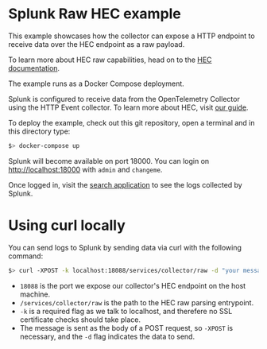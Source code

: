 # Splunk Raw HEC example

This example showcases how the collector can expose a HTTP endpoint to receive data over the HEC endpoint as a raw payload.

To learn more about HEC raw capabilities, head on to the [HEC documentation](https://docs.splunk.com/Documentation/Splunk/8.2.6/Data/FormateventsforHTTPEventCollector#Raw_event_parsing).

The example runs as a Docker Compose deployment.

Splunk is configured to receive data from the OpenTelemetry Collector using the HTTP Event collector. To learn more about HEC, visit [our guide](https://dev.splunk.com/enterprise/docs/dataapps/httpeventcollector/).

To deploy the example, check out this git repository, open a terminal and in this directory type:
```bash
$> docker-compose up
```

Splunk will become available on port 18000. You can login on [http://localhost:18000](http://localhost:18000) with `admin` and `changeme`.

Once logged in, visit the [search application](http://localhost:18000/en-US/app/search) to see the logs collected by Splunk.

# Using curl locally

You can send logs to Splunk by sending data via curl with the following command:

```bash
$> curl -XPOST -k localhost:18088/services/collector/raw -d "your message here"
```

* `18088` is the port we expose our collector's HEC endpoint on the host machine.
* `/services/collector/raw` is the path to the HEC raw parsing entrypoint.
* `-k` is a required flag as we talk to localhost, and therefere no SSL certificate checks should take place.
* The message is sent as the body of a POST request, so `-XPOST` is necessary, and the `-d` flag indicates the data to send.